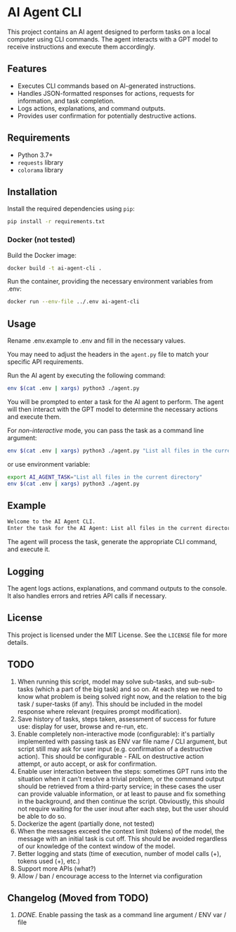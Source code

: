 # AI Agent CLI

This project contains an AI agent designed to perform tasks on a local computer using CLI commands.
The agent interacts with a GPT model to receive instructions and execute them accordingly.

## Features

- Executes CLI commands based on AI-generated instructions.
- Handles JSON-formatted responses for actions, requests for information, and task completion.
- Logs actions, explanations, and command outputs.
- Provides user confirmation for potentially destructive actions.

## Requirements

- Python 3.7+
- `requests` library
- `colorama` library

## Installation

Install the required dependencies using `pip`:

```bash
pip install -r requirements.txt
```

### Docker (not tested)
Build the Docker image:

```bash
docker build -t ai-agent-cli .
```

Run the container, providing the necessary environment variables from .env:

```bash
docker run --env-file ../.env ai-agent-cli
```

## Usage

Rename .env.example to .env and fill in the necessary values.

You may need to adjust the headers in the `agent.py` file to match your specific API requirements.

Run the AI agent by executing the following command:

```bash
env $(cat .env | xargs) python3 ./agent.py
```

You will be prompted to enter a task for the AI agent to perform.
The agent will then interact with the GPT model to determine the necessary actions and execute them.

For *non-interactive* mode, you can pass the task as a command line argument:

```bash
env $(cat .env | xargs) python3 ./agent.py "List all files in the current directory"
```

or use environment variable:

```bash
export AI_AGENT_TASK="List all files in the current directory"
env $(cat .env | xargs) python3 ./agent.py
```

## Example

```bash
Welcome to the AI Agent CLI.
Enter the task for the AI Agent: List all files in the current directory
```

The agent will process the task, generate the appropriate CLI command, and execute it.

## Logging

The agent logs actions, explanations, and command outputs to the console. It also handles errors and retries API calls if necessary.

## License

This project is licensed under the MIT License. See the `LICENSE` file for more details.

## TODO
1. When running this script, model may solve sub-tasks, and sub-sub-tasks (which a part of the big task) and so on. At each step we need to know what problem is being solved right now, and the relation to the big task / super-tasks (if any). This should be included in the model response where relevant (requires prompt modification). 
1. Save history of tasks, steps taken, assessment of success for future use: display for user, browse and re-run, etc.
1. Enable completely non-interactive mode (configurable): it's partially implemented with passing task as ENV var file name / CLI argument, but script still may ask for user input (e.g. confirmation of a destructive action). This should be configurable - FAIL on destructive action attempt, or auto accept, or ask for confirmation.
1. Enable user interaction between the steps: sometimes GPT runs into the situation when it can't resolve a trivial problem, or the command output should be retrieved from a third-party service; in these cases the user can provide valuable information, or at least to pause and fix something in the background, and then continue the script. Obvioustly, this should not require waiting for the user inout after each step, but the user should be able to do so.
1. Dockerize the agent (partially done, not tested)
1. When the messages exceed the context limit (tokens) of the model, the message with an initial task is cut off. This should be avoided regardless of our knowledge of the context window of the model.
1. Better logging and stats (time of execution, number of model calls (+), tokens used (+), etc.)
1. Support more APIs (what?)
1. Allow / ban / encourage access to the Internet via configuration

## Changelog (Moved from TODO)
1. *DONE.* Enable passing the task as a command line argument / ENV var / file
